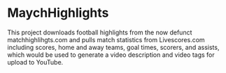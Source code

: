 # MaychHighlights
This project downloads football highlights from the now defunct matchhighlihgts.com and pulls match statistics from Livescores.com including scores, home and away teams, goal times, scorers, and assists, which would be used to generate a video description and video tags for upload to YouTube.
